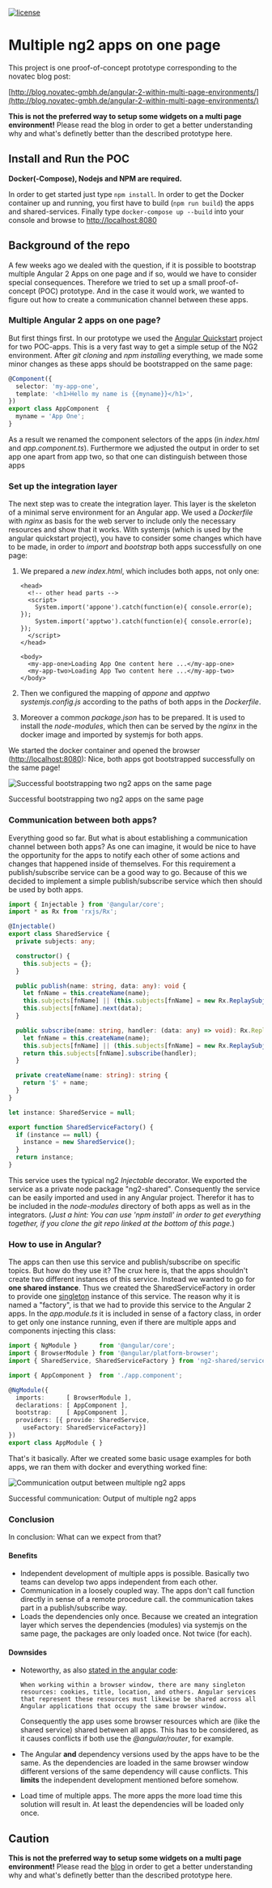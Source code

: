 [![license](https://img.shields.io/github/license/mashape/apistatus.svg?style=flat-square)]( LICENSE )

# Multiple ng2 apps on one page

This project is one proof-of-concept prototype corresponding to the novatec blog post:

[http://blog.novatec-gmbh.de/angular-2-within-multi-page-environments/](http://blog.novatec-gmbh.de/angular-2-within-multi-page-environments/)

**This is not the preferred way to setup some widgets on a multi page environment!**
Please read the blog in order to get a better understanding why and what's definetly better than the described prototype here.

## Install and Run the POC

**Docker(-Compose), Nodejs and NPM are required.**

In order to get started just type `npm install`. In order to get the Docker container up and running, you first have to build (`npm run build`) the apps and shared-services. Finally type `docker-compose up --build` into your console and browse to [http://localhost:8080](http://localhost:8080)

## Background of the repo

A few weeks ago we dealed with the question, if it is possible to bootstrap multiple Angular 2 Apps on one page and if so, would we have to consider special consequences. Therefore we tried to set up a small proof-of-concept (POC) prototype. And in the case it would work, we wanted to figure out how to create a communication channel between these apps.

### Multiple Angular 2 apps on one page?

But first things first. In our prototype we used the [Angular Quickstart](https://github.com/angular/quickstart) project for two POC-apps. This is a very fast way to get a simple setup of the NG2 environment. After _git cloning_ and _npm installing_ everything, we made some minor changes as these apps should be bootstrapped on the same page:

```ts
@Component({
  selector: 'my-app-one',
  template: '<h1>Hello my name is {{myname}}</h1>',
})
export class AppComponent  { 
  myname = 'App One';
}
```

As a result we renamed the component selectors of the apps (in _index.html_ and _app.component.ts_). Furthermore we adjusted the output in order to set app one apart from app two, so that one can distinguish between those apps

### Set up the integration layer

The next step was to create the integration layer. This layer is the skeleton of a minimal serve environment for an Angular app. We used a _Dockerfile_ with _nginx_ as basis for the web server to include only the necessary resources and show that it works. With systemjs (which is used by the angular quickstart project), you have to consider some changes which have to be made, in order to _import_ and _bootstrap_ both apps successfully on one page:

1.  We prepared a _new index.html_, which includes both apps, not only one:

    ```xhtml
    <head>
      <!-- other head parts -->
      <script>
        System.import('appone').catch(function(e){ console.error(e); });
        System.import('apptwo').catch(function(e){ console.error(e); });
      </script>
    </head>

    <body>
      <my-app-one>Loading App One content here ...</my-app-one>
      <my-app-two>Loading App Two content here ...</my-app-two>
    </body>
    ```

2.  Then we configured the mapping of _appone_ and _apptwo_ _systemjs.config.js_ according to the paths of both apps in the _Dockerfile_.
3.  Moreover a common _package.json_ has to be prepared. It is used to install the _node-modules_, which then can be served by the _nginx_ in the docker image and imported by systemjs for both apps.

We started the docker container and opened the browser ([http://localhost:8080](http://localhost:8080)): Nice, both apps got bootstrapped successfully on the same page! 

![Successful bootstrapping two ng2 apps on the same page](http://blog.novatec-gmbh.de/wp-content/uploads/2017/03/bootstrapping_two_ng2_apps.png) 

Successful bootstrapping two ng2 apps on the same page

### Communication between both apps?

Everything good so far. But what is about establishing a communication channel between both apps? As one can imagine, it would be nice to have the opportunity for the apps to notify each other of some actions and changes that happened inside of themselves. For this requirement a publish/subscribe service can be a good way to go. Because of this we decided to implement a simple publish/subscribe service which then should be used by both apps.

```ts
import { Injectable } from '@angular/core';
import * as Rx from 'rxjs/Rx';

@Injectable()
export class SharedService {
  private subjects: any;

  constructor() {
    this.subjects = {};
  }

  public publish(name: string, data: any): void {
    let fnName = this.createName(name);
    this.subjects[fnName] || (this.subjects[fnName] = new Rx.ReplaySubject(1));
    this.subjects[fnName].next(data);
  }

  public subscribe(name: string, handler: (data: any) => void): Rx.ReplaySubject<any> {
    let fnName = this.createName(name);
    this.subjects[fnName] || (this.subjects[fnName] = new Rx.ReplaySubject(1));
    return this.subjects[fnName].subscribe(handler);
  }

  private createName(name: string): string {
    return '$' + name;
  }
}

let instance: SharedService = null;

export function SharedServiceFactory() {
  if (instance == null) {
    instance = new SharedService();
  }
  return instance;
}
```

This service uses the typical ng2 _Injectable_ decorator. We exported the service as a private node package "ng2-shared". Consequently the service can be easily imported and used in any Angular project. Therefor it has to be included in the _node-modules_ directory of both apps as well as in the integrators. (_Just a hint: You can use 'npm install' in order to get everything together, if you clone the git repo linked at the bottom of this page._)

### How to use in Angular?

The apps can then use this service and publish/subscribe on specific topics. But how do they use it? The crux here is, that the apps shouldn't create two different instances of this service. Instead we wanted to go for **one shared instance**. Thus we created the SharedServiceFactory in order to provide one [singleton](https://en.wikipedia.org/wiki/Singleton_pattern) instance of this service. The reason why it is named a "factory", is that we had to provide this service to the Angular 2 apps. In the _app.module.ts_ it is included in sense of a factory class, in order to get only one instance running, even if there are multiple apps and components injecting this class:

```ts
import { NgModule }      from '@angular/core';
import { BrowserModule } from '@angular/platform-browser';
import { SharedService, SharedServiceFactory } from 'ng2-shared/service';

import { AppComponent }  from './app.component';

@NgModule({
  imports:      [ BrowserModule ],
  declarations: [ AppComponent ],
  bootstrap:    [ AppComponent ],
  providers: [{ provide: SharedService,
    useFactory: SharedServiceFactory}]
})
export class AppModule { }
```

That's it basically. After we created some basic usage examples for both apps, we ran them with docker and everything worked fine: 

![Communication output between multiple ng2 apps](http://blog.novatec-gmbh.de/wp-content/uploads/2017/03/output_communication_between_multiple_ng2_apps-650x411.png) 

Successful communication: Output of multiple ng2 apps

### Conclusion

In conclusion: What can we expect from that?

#### Benefits

*   Independent development of multiple apps is possible. Basically two teams can develop two apps independent from each other.
*   Communication in a loosely coupled way. The apps don't call function directly in sense of a remote procedure call. the communication takes part in a publish/subscribe way.
*   Loads the dependencies only once. Because we created an integration layer which serves the dependencies (modules) via systemjs on the same page, the packages are only loaded once. Not twice (for each).

#### Downsides

*   Noteworthy, as also [stated in the angular code](https://github.com/angular/angular/blob/bec5c5fdad9e1d326e43ad5c4f9f5e17f135b66f/modules/%40angular/platform-browser-dynamic/index.ts#L78):

    ```
    When working within a browser window, there are many singleton resources: cookies, title, location, and others. Angular services that represent these resources must likewise be shared across all Angular applications that occupy the same browser window.
    ```

    Consequently the app uses some browser resources which are (like the shared service) shared between all apps. This has to be considered, as it causes conflicts if both use the _@angular/router_, for example.
*   The Angular **and** dependency versions used by the apps have to be the same. As the dependencies are loaded in the same browser window different versions of the same dependency will cause conflicts. This **limits** the independent development mentioned before somehow.
*   Load time of multiple apps. The more apps the more load time this solution will result in. At least the dependencies will be loaded only once.

## Caution

**This is not the preferred way to setup some widgets on a multi page environment!**
Please read the [blog](http://blog.novatec-gmbh.de/angular-2-within-multi-page-environments/) in order to get a better understanding why and what's definetly better than the described prototype here.
